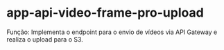 # app-api-video-frame-pro-upload
Função: Implementa o endpoint para o envio de vídeos via API Gateway e realiza o upload para o S3.
